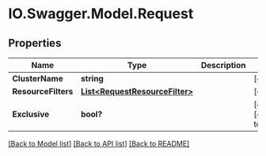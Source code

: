 # IO.Swagger.Model.Request
## Properties

Name | Type | Description | Notes
------------ | ------------- | ------------- | -------------
**ClusterName** | **string** |  | [optional] 
**ResourceFilters** | [**List&lt;RequestResourceFilter&gt;**](RequestResourceFilter.md) |  | [optional] 
**Exclusive** | **bool?** |  | [optional] [default to false]

[[Back to Model list]](../README.md#documentation-for-models) [[Back to API list]](../README.md#documentation-for-api-endpoints) [[Back to README]](../README.md)

